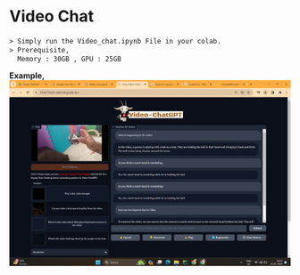 # **Video Chat**

```
> Simply run the Video_chat.ipynb File in your colab.
> Prerequisite,
  Memory : 30GB , GPU : 25GB
```
**Example,**
![Screenshot of a comment on a GitHub issue showing an image, added in the Markdown, of an Octocat smiling and raising a tentacle.](https://github.com/geniusaman/Video-ChatGPT/blob/main/Output/Video%20analysis1.png)
